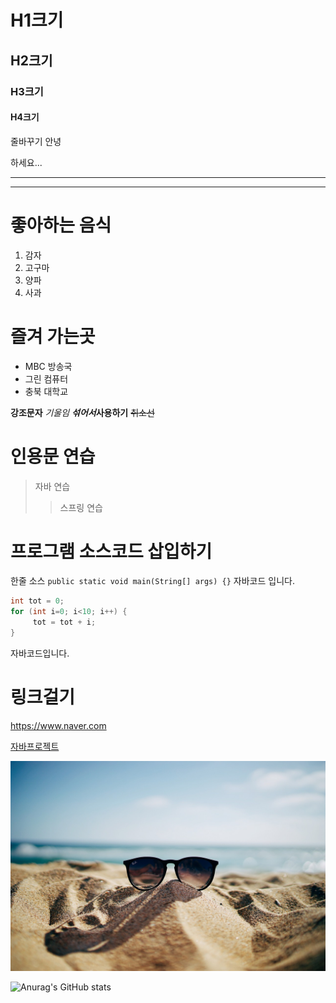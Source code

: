 
# H1크기
## H2크기
### H3크기
#### H4크기
줄바꾸기
안녕

하세요...

---

***

# 좋아하는 음식
1. 감자
2. 고구마
3. 양파
4. 사과

# 즐겨 가는곳
- MBC 방송국
- 그린 컴퓨터
- 충북 대학교

**강조문자**
_기울임_
***섞어서***__사용하기__
~~취소선~~

# 인용문 연습
> 자바 연습
>> 스프링 연습

# 프로그램 소스코드 삽입하기
한줄 소스 `public static void main(String[] args) {}` 자바코드 입니다.
```java
int tot = 0;
for (int i=0; i<10; i++) {
     tot = tot + i;
}
```
자바코드입니다.

# 링크걸기
<https://www.naver.com>

[자바프로젝트](https://github.com/cbsk1126/demo5/)

![자바맨소개](https://github.com/cbsk1126/demo5/blob/master/src/main/resources/static/images/1.jpg)

![Anurag's GitHub stats](https://github-readme-stats.vercel.app/api?username=anuraghazra&show_icons=true&theme=radical)

